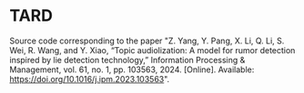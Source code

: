 # TARD
Source code corresponding to the paper "Z. Yang, Y. Pang, X. Li, Q. Li, S. Wei, R. Wang, and Y. Xiao, “Topic audiolization: A model for rumor detection
inspired by lie detection technology,” Information Processing & Management, vol. 61, no. 1, pp. 103563, 2024. [Online]. Available: https://doi.org/10.1016/j.ipm.2023.103563".
